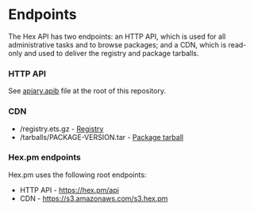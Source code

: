 # Endpoints

The Hex API has two endpoints: an HTTP API, which is used for all administrative tasks and to browse packages; and a CDN, which is read-only and used to deliver the registry and package tarballs.

### HTTP API

See [apiary.apib](https://github.com/hexpm/specifications/blob/master/apiary.apib) file at the root of this repository.

### CDN

  * /registry.ets.gz - [Registry](https://github.com/hexpm/specifications/blob/master/registry.md)
  * /tarballs/PACKAGE-VERSION.tar - [Package tarball](https://github.com/hexpm/specifications/blob/master/package_tarball.md)

### Hex.pm endpoints

Hex.pm uses the following root endpoints:

  * HTTP API - https://hex.pm/api
  * CDN - https://s3.amazonaws.com/s3.hex.pm
